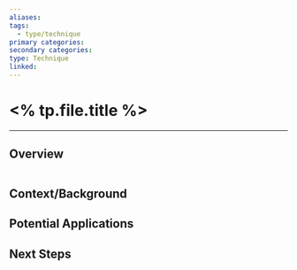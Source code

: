 ```yaml
---
aliases:
tags:
  - type/technique
primary categories:
secondary categories:
type: Technique
linked:
---
```

# <% tp.file.title %>

***

## Overview

```ad-tip
```

## Context/Background

## Potential Applications

## Next Steps
